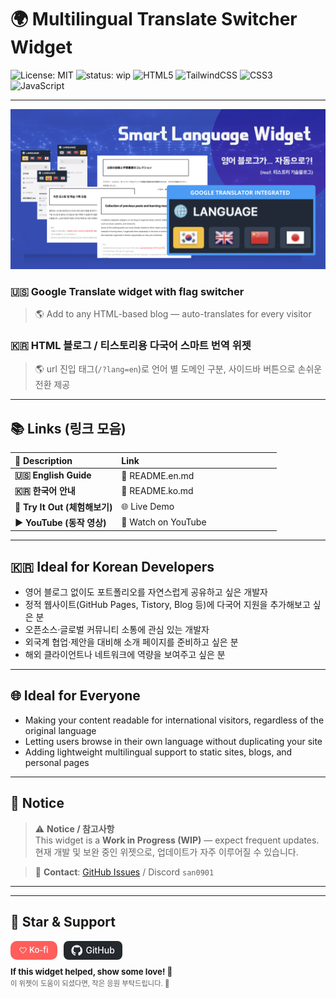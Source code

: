 # 🌍 Multilingual Translate Switcher Widget

![License: MIT](https://img.shields.io/badge/License-MIT-red?style=flat-square&logo=open-source-initiative&logoColor=white)
![status: wip](https://img.shields.io/badge/status-WIP-orange?style=flat-square&logo=open-source-initiative&logoColor=white)
![HTML5](https://img.shields.io/badge/html5-%23E34F26.svg?size=medium?style=for-the-badge&logo=html5&logoColor=white)
![TailwindCSS](https://img.shields.io/badge/tailwindcss-%2338B2AC.svg?size=medium?style=for-the-badge&logo=tailwind-css&logoColor=white)
![CSS3](https://img.shields.io/badge/css3-%231572B6.svg?size=medium?style=for-the-badge&logo=css3&logoColor=white)
![JavaScript](https://img.shields.io/badge/javascript-%23323330.svg?size=medium?style=for-the-badge&logo=javascript&logoColor=%23F7DF1E)

---
<img src="./docs/thumbnail.png" alt="Watch on YouTube" />


### 🇺🇸 Google Translate widget with flag switcher

> 🌎 Add to any HTML-based blog — auto-translates for every visitor 

### 🇰🇷 HTML 블로그 / 티스토리용 **다국어 스마트 번역 위젯**

> 🌎 url 진입 태그(`/?lang=en`)로 언어 별 도메인 구분, 사이드바 버튼으로 손쉬운 전환 제공 <br/>

---

## 📚 Links (링크 모음)

<table style="width: 100%; table-layout: fixed; border-spacing: 0 8px;">
  <thead>
    <tr>
      <th style="text-align: left; width: 40%;">📄 <strong>Description</strong></th>
      <th style="text-align: left;"><strong>Link</strong></th>
    </tr>
  </thead>
  <tbody>
    <tr>
      <td><strong>🇺🇸 English Guide</strong></td>
      <td><a href="./docs/README.en.md" style="text-decoration: none;">📘 README.en.md</a></td>
    </tr>
    <tr>
      <td><strong>🇰🇷 한국어 안내</strong></td>
      <td><a href="./docs/README.ko.md" style="text-decoration: none;">📘 README.ko.md</a></td>
    </tr>
    <tr>
      <td><strong>🚀 Try It Out (체험해보기)</strong></td>
      <td><a href="https://wendy-nam.github.io/auto-translate-html-widget/docs/demo.html" target="_blank" style="text-decoration: none;">🌐 Live Demo</a></td>
    </tr>
    <tr>
      <td><strong>▶️ YouTube (동작 영상)</strong></td>
      <td><a href="https://youtu.be/5KuyPAIS09E" target="_blank" style="text-decoration: none;">🎥 Watch on YouTube</a></td>
    </tr>
  </tbody>
</table>

---

## 🇰🇷 Ideal for Korean Developers

* 영어 블로그 없이도 포트폴리오를 자연스럽게 공유하고 싶은 개발자
* 정적 웹사이트(GitHub Pages, Tistory, Blog 등)에 다국어 지원을 추가해보고 싶은 분
* 오픈소스·글로벌 커뮤니티 소통에 관심 있는 개발자
* 외국계 협업·제안을 대비해 소개 페이지를 준비하고 싶은 분
* 해외 클라이언트나 네트워크에 역량을 보여주고 싶은 분

---

## 🌐 Ideal for Everyone

* Making your content readable for international visitors, regardless of the original language
* Letting users browse in their own language without duplicating your site
* Adding lightweight multilingual support to static sites, blogs, and personal pages

---
## 📢 Notice

> ⚠️ **Notice / 참고사항**  
> This widget is a **Work in Progress (WIP)** — expect frequent updates.  
> 현재 개발 및 보완 중인 위젯으로, 업데이트가 자주 이루어질 수 있습니다.

> 💬 **Contact**: [GitHub Issues](https://github.com/Wendy-Nam/auto-translate-html-widget/issues) / Discord `san0901`

---


---

## 🌟 Star & Support

<div style="display: flex; gap: 10px; margin-top: 8px;">
  <!-- Ko-fi Button with Icon -->
    <a href="https://ko-fi.com/R6R11FSFEZ" target="_blank" 
    style="display: inline-flex; align-items: center; gap: 4px; background-color: #FF5E5B; color: white; 
            padding: 2px 14px; border-radius: 10px; text-decoration: none; font-size: 13px; font-weight: 500; line-height: 1;">
    <svg xmlns="http://www.w3.org/2000/svg" fill="none" stroke="currentColor"
        viewBox="0 0 24 24" width="12" height="12" stroke-width="2" stroke-linecap="round" stroke-linejoin="round">
        <path d="M20.84 4.61a5.5 5.5 0 00-7.78 0L12 5.67l-1.06-1.06a5.5 5.5 0 10-7.78 7.78l1.06 1.06L12 21.23l7.78-7.78 1.06-1.06a5.5 5.5 0 000-7.78z"/>
    </svg>
    Ko-fi
    </a>
  <!-- GitHub Button with Icon -->
  <a href="https://github.com/Wendy-Nam/auto-translate-html-widget" target="_blank" 
     style="display: inline-flex; align-items: center; gap: 6px; background-color: #24292e; color: white; padding: 6px 12px; border-radius: 8px; text-decoration: none; font-weight: 500;">
    <svg xmlns="http://www.w3.org/2000/svg" fill="currentColor" viewBox="0 0 24 24"
         width="18" height="18">
      <path d="M12 .5C5.73.5.5 5.73.5 12a11.5 11.5 0 008 11c.6.11.82-.26.82-.58 0-.29-.01-1.06-.01-2.08-3.26.71-3.95-1.57-3.95-1.57-.55-1.39-1.34-1.76-1.34-1.76-1.1-.75.09-.73.09-.73 1.22.09 1.87 1.26 1.87 1.26 1.08 1.86 2.83 1.32 3.52 1 .11-.78.42-1.32.76-1.63-2.6-.3-5.34-1.3-5.34-5.8 0-1.28.46-2.33 1.23-3.15-.12-.3-.54-1.5.12-3.13 0 0 .99-.32 3.26 1.2a11.4 11.4 0 015.93 0c2.27-1.52 3.25-1.2 3.25-1.2.66 1.63.24 2.83.12 3.13.77.82 1.23 1.87 1.23 3.15 0 4.52-2.75 5.5-5.37 5.8.43.37.81 1.1.81 2.22 0 1.6-.01 2.88-.01 3.27 0 .32.21.7.83.58a11.5 11.5 0 008-11C23.5 5.73 18.27.5 12 .5z"/>
    </svg>
    GitHub
  </a>
</div>

<p style="margin-top: 10px; line-height: 1.4; font-size: 0.95em;">
  <strong>If this widget helped, show some love! 💖</strong><br />
  <span style="opacity: 70%; font-size: 0.85em;">
    이 위젯이 도움이 되셨다면, 작은 응원 부탁드립니다. 🙌
  </span>
</p>
